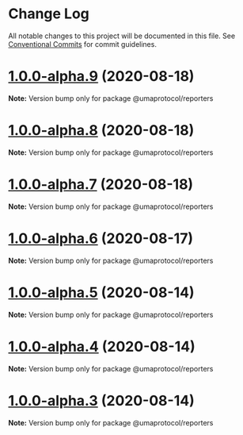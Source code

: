 # Change Log

All notable changes to this project will be documented in this file.
See [Conventional Commits](https://conventionalcommits.org) for commit guidelines.

# [1.0.0-alpha.9](https://github.com/UMAprotocol/protocol/compare/@umaprotocol/reporters@1.0.0-alpha.5...@umaprotocol/reporters@1.0.0-alpha.9) (2020-08-18)

**Note:** Version bump only for package @umaprotocol/reporters

# [1.0.0-alpha.8](https://github.com/UMAprotocol/protocol/compare/@umaprotocol/reporters@1.0.0-alpha.5...@umaprotocol/reporters@1.0.0-alpha.8) (2020-08-18)

**Note:** Version bump only for package @umaprotocol/reporters

# [1.0.0-alpha.7](https://github.com/UMAprotocol/protocol/compare/@umaprotocol/reporters@1.0.0-alpha.5...@umaprotocol/reporters@1.0.0-alpha.7) (2020-08-18)

**Note:** Version bump only for package @umaprotocol/reporters

# [1.0.0-alpha.6](https://github.com/UMAprotocol/protocol/compare/@umaprotocol/reporters@1.0.0-alpha.5...@umaprotocol/reporters@1.0.0-alpha.6) (2020-08-17)

**Note:** Version bump only for package @umaprotocol/reporters

# [1.0.0-alpha.5](https://github.com/UMAprotocol/protocol/compare/@umaprotocol/reporters@1.0.0-alpha.4...@umaprotocol/reporters@1.0.0-alpha.5) (2020-08-14)

**Note:** Version bump only for package @umaprotocol/reporters

# [1.0.0-alpha.4](https://github.com/UMAprotocol/protocol/compare/@umaprotocol/reporters@1.0.0-alpha.3...@umaprotocol/reporters@1.0.0-alpha.4) (2020-08-14)

**Note:** Version bump only for package @umaprotocol/reporters

# [1.0.0-alpha.3](https://github.com/UMAprotocol/protocol/compare/@umaprotocol/reporters@1.0.0-alpha.2...@umaprotocol/reporters@1.0.0-alpha.3) (2020-08-14)

**Note:** Version bump only for package @umaprotocol/reporters

